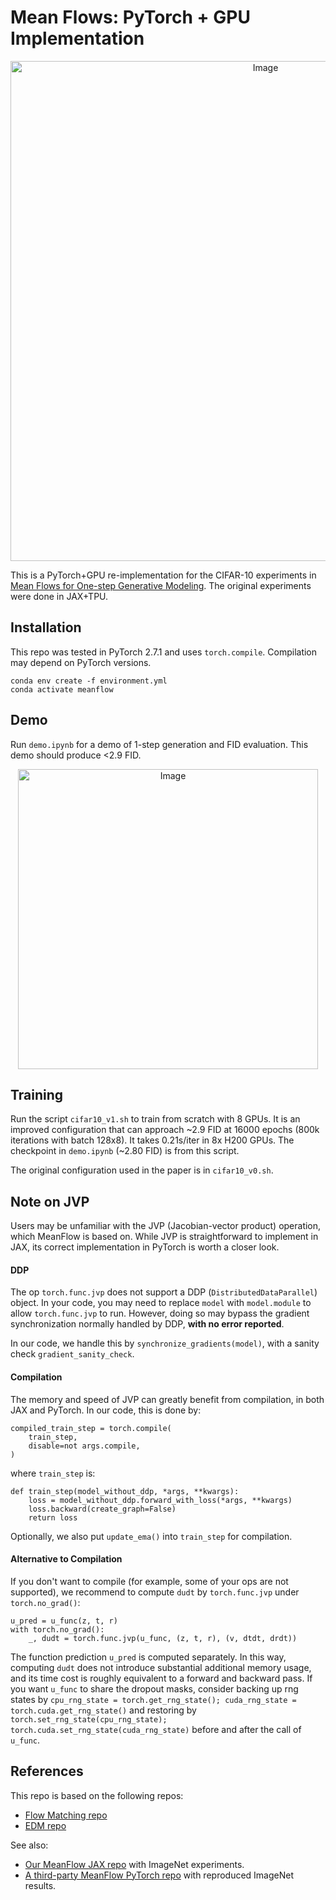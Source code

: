 # Mean Flows: PyTorch + GPU Implementation

<div align="center">
<img width="800" alt="Image" src="https://github.com/user-attachments/assets/f90743f8-6505-465e-8740-68432583e689" />
</div>

This is a PyTorch+GPU re-implementation for the CIFAR-10 experiments in [Mean Flows for One-step Generative Modeling](https://arxiv.org/abs/2505.13447). The original experiments were done in JAX+TPU.

## Installation

This repo was tested in PyTorch 2.7.1 and uses `torch.compile`. Compilation may depend on PyTorch versions.

```
conda env create -f environment.yml
conda activate meanflow
```

## Demo

Run `demo.ipynb` for a demo of 1-step generation and FID evaluation. This demo should produce <2.9 FID.

<div align="center">
<img width="480" alt="Image" src="https://github.com/user-attachments/assets/63ef7777-2693-4166-abc4-c8031bd5cb4c" />
</div>

## Training

Run the script `cifar10_v1.sh` to train from scratch with 8 GPUs.
It is an improved configuration that can approach ~2.9 FID at 16000 epochs (800k iterations with batch 128x8). It takes 0.21s/iter in 8x H200 GPUs. The checkpoint in `demo.ipynb` (~2.80 FID) is from this script.

The original configuration used in the paper is in `cifar10_v0.sh`.


## Note on JVP

Users may be unfamiliar with the JVP (Jacobian-vector product) operation, which MeanFlow is based on. While JVP is straightforward to implement in JAX, its correct implementation in PyTorch is worth a closer look.

#### DDP

The op `torch.func.jvp` does not support a DDP (`DistributedDataParallel`) object. In your code, you may need to replace `model` with `model.module` to allow `torch.func.jvp` to run. However, doing so may bypass the gradient synchronization normally handled by DDP, **with no error reported**.

In our code, we handle this by `synchronize_gradients(model)`, with a sanity check `gradient_sanity_check`.

#### Compilation

The memory and speed of JVP can greatly benefit from compilation, in both JAX and PyTorch. In our code, this is done by:
```
compiled_train_step = torch.compile(
    train_step,
    disable=not args.compile,
)
```
where `train_step` is:
```
def train_step(model_without_ddp, *args, **kwargs):
    loss = model_without_ddp.forward_with_loss(*args, **kwargs)
    loss.backward(create_graph=False)
    return loss
```
Optionally, we also put `update_ema()` into `train_step` for compilation.

#### Alternative to Compilation

If you don't want to compile (for example, some of your ops are not supported), we recommend to compute `dudt` by `torch.func.jvp` under `torch.no_grad()`:
```
u_pred = u_func(z, t, r)
with torch.no_grad():
    _, dudt = torch.func.jvp(u_func, (z, t, r), (v, dtdt, drdt))
```
The function prediction `u_pred` is computed separately. In this way, computing `dudt` does not introduce substantial additional memory usage, and its time cost is roughly equivalent to a forward and backward pass. If you want `u_func` to share the dropout masks, consider backing up rng states by `cpu_rng_state = torch.get_rng_state(); cuda_rng_state = torch.cuda.get_rng_state()` and restoring by `torch.set_rng_state(cpu_rng_state); torch.cuda.set_rng_state(cuda_rng_state)` before and after the call of `u_func`.

## References

This repo is based on the following repos:

* [Flow Matching repo](https://github.com/facebookresearch/flow_matching)
* [EDM repo](https://github.com/NVlabs/edm)

See also:

* [Our MeanFlow JAX repo](https://github.com/Gsunshine/meanflow) with ImageNet experiments.
* [A third-party MeanFlow PyTorch repo](https://github.com/zhuyu-cs/MeanFlow) with reproduced ImageNet results.